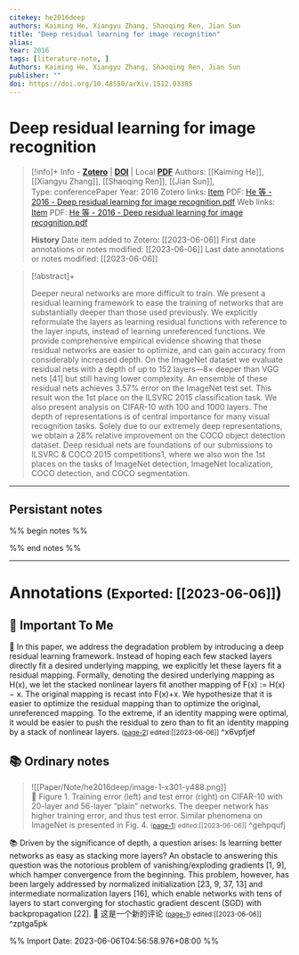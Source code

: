 ```yaml
---
citekey: he2016deep
authors: Kaiming He, Xiangyu Zhang, Shaoqing Ren, Jian Sun
title: "Deep residual learning for image recognition"
alias: 
Year: 2016
tags: [literature-note, ]
Authors: Kaiming He, Xiangyu Zhang, Shaoqing Ren, Jian Sun
publisher: ""
doi: https://doi.org/10.48550/arXiv.1512.03385
---
```

# Deep residual learning for image recognition

> [!info]+ Info - [**Zotero**](zotero://select/library/items/IX39V35N) | [**DOI**](https://doi.org/https://doi.org/10.48550/arXiv.1512.03385)  | Local [**PDF**](file:////Users/yifansu/Zotero/storage/ZIVWRUPE/He%20等%20-%202016%20-%20Deep%20residual%20learning%20for%20image%20recognition.pdf)
> Authors: [[Kaiming He]], [[Xiangyu Zhang]], [[Shaoqing Ren]], [[Jian Sun]],  
> Type: conferencePaper
> Year: 2016
> Zotero links: [Item](zotero://select/library/items/IX39V35N) PDF: [He 等 - 2016 - Deep residual learning for image recognition.pdf](zotero://select/library/items/ZIVWRUPE) 
> Web links: [Item](http://zotero.org/users/9245962/items/IX39V35N) PDF: [He 等 - 2016 - Deep residual learning for image recognition.pdf](file:///Users/yifansu/Zotero/storage/ZIVWRUPE/He%20等%20-%202016%20-%20Deep%20residual%20learning%20for%20image%20recognition.pdf) 
> 
>
> **History**
> Date item added to Zotero: [[2023-06-06]]
> First date annotations or notes modified: [[2023-06-06]]
> Last date annotations or notes modified: [[2023-06-06]]

> [!abstract]+
> 
> Deeper neural networks are more difficult to train. We present a residual learning framework to ease the training of networks that are substantially deeper than those used previously. We explicitly reformulate the layers as learning residual functions with reference to the layer inputs, instead of learning unreferenced functions. We provide comprehensive empirical evidence showing that these residual networks are easier to optimize, and can gain accuracy from considerably increased depth. On the ImageNet dataset we evaluate residual nets with a depth of up to 152 layers—8× deeper than VGG nets [41] but still having lower complexity. An ensemble of these residual nets achieves 3.57% error on the ImageNet test set. This result won the 1st place on the ILSVRC 2015 classification task. We also present analysis on CIFAR-10 with 100 and 1000 layers. The depth of representations is of central importance for many visual recognition tasks. Solely due to our extremely deep representations, we obtain a 28% relative improvement on the COCO object detection dataset. Deep residual nets are foundations of our submissions to ILSVRC & COCO 2015 competitions1, where we also won the 1st places on the tasks of ImageNet detection, ImageNet localization, COCO detection, and COCO segmentation.
> 

---
## Persistant notes 
%% begin notes %%





%% end notes %%

---
# Annotations <small>(Exported: [[2023-06-06]]</small>)

## 💚 Important To Me
💚 In this paper, we address the degradation problem by introducing a deep residual learning framework. Instead of hoping each few stacked layers directly fit a desired underlying mapping, we explicitly let these layers fit a residual mapping. Formally, denoting the desired underlying mapping as H(x), we let the stacked nonlinear layers fit another mapping of F(x) := H(x) − x. The original mapping is recast into F(x)+x. We hypothesize that it is easier to optimize the residual mapping than to optimize the original, unreferenced mapping. To the extreme, if an identity mapping were optimal, it would be easier to push the residual to zero than to fit an identity mapping by a stack of nonlinear layers.
 <small>([page-2](zotero://open-pdf/library/items/ZIVWRUPE?page=2&annotation=X6VPFJEF)) edited:[[2023-06-06]]</small> ^x6vpfjef

## 📚 Ordinary notes
>![[Paper/Note/he2016deep/image-1-x301-y488.png]]<br>📝️ Figure 1. Training error (left) and test error (right) on CIFAR-10 with 20-layer and 56-layer “plain” networks. The deeper network has higher training error, and thus test error. Similar phenomena on ImageNet is presented in Fig. 4.
 <small>([page-1](zotero://open-pdf/library/items/ZIVWRUPE?page=1&annotation=GEHPQUFJ)) edited:[[2023-06-06]]</small> ^gehpqufj

📚 Driven by the significance of depth, a question arises: Is learning better networks as easy as stacking more layers? An obstacle to answering this question was the notorious problem of vanishing/exploding gradients [1, 9], which hamper convergence from the beginning. This problem, however, has been largely addressed by normalized initialization [23, 9, 37, 13] and intermediate normalization layers [16], which enable networks with tens of layers to start converging for stochastic gradient descent (SGD) with backpropagation [22].
📝️ 这是一个新的评论
 <small>([page-1](zotero://open-pdf/library/items/ZIVWRUPE?page=1&annotation=ZPTGA5PK)) edited:[[2023-06-06]]</small> ^zptga5pk



%% Import Date: 2023-06-06T04:56:58.976+08:00 %%
